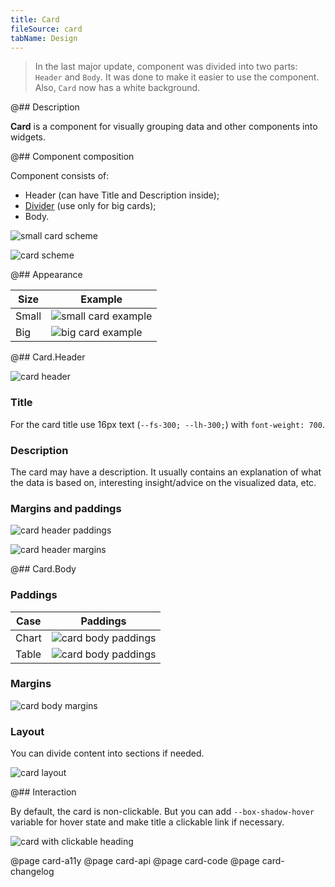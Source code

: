 ```yaml
---
title: Card
fileSource: card
tabName: Design
---
```


> In the last major update, component was divided into two parts: `Header` and `Body`. It was done to make it easier to use the component. Also, `Card` now has a white background.

@## Description

**Card** is a component for visually grouping data and other components into widgets.

@## Component composition

Component consists of:

- Header (can have Title and Description inside);
- [Divider](/components/divider/) (use only for big cards);
- Body.

![small card scheme](static/card-scheme2.png)

![card scheme](static/card-scheme.png)

@## Appearance

| Size  | Example                                      |
| ----- | -------------------------------------------- |
| Small | ![small card example](static/card-small.png) |
| Big   | ![big card example](static/card-big.png)     |

@## Card.Header

![card header](static/card-header.png)

### Title

For the card title use 16px text (`--fs-300; --lh-300;`) with `font-weight: 700`.

### Description

The card may have a description. It usually contains an explanation of what the data is based on, interesting insight/advice on the visualized data, etc.

### Margins and paddings

![card header paddings](static/card-paddings1.png)

![card header margins](static/card-margins1.png)

@## Card.Body

### Paddings

| Case  | Paddings                                         |
| ----- | ------------------------------------------------ |
| Chart | ![card body paddings](static/card-paddings2.png) |
| Table | ![card body paddings](static/card-paddings3.png) |

### Margins

![card body margins](static/card-margins2.png)

### Layout

You can divide content into sections if needed.

![card layout](static/card-layout.png)

@## Interaction

By default, the card is non-clickable. But you can add `--box-shadow-hover` variable for hover state and make title a clickable link if necessary.

![card with clickable heading](static/card-clickable.png)

@page card-a11y
@page card-api
@page card-code
@page card-changelog
